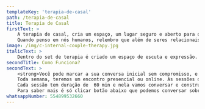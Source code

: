 ```yaml
---
templateKey: 'terapia-de-casal'
path: /terapia-de-casal
title: Terapia de Casal
firstText: >
    A terapia de casal, cria um espaço, um lugar seguro e aberto para os diálogos que movimentam a relação e este espaço que facilita as conversas mais difíceis aqueles temas que muitas vezes não se consegue abordar ou observar sozinhos dentro relação, este processo proporciona a observação dos desafios por diferentes ângulos buscando criar uma nova dinâmica para o casal.<br/><br/>
    Quando penso em nós humanos, relembro que além de seres relacionais, também possuímos diferentes linguagens e formas de ser no mundo, imagine-se em uma conversa onde de olhos vendados alguém fala grego e outro fala chinês, por mais que houvesse boa  vontade em tentar ouvir e criar diálogo, a confusão causaria cansaço e distanciamento. Quando sentimos que não fomos escutados, que nossas questões ou apontamentos não tem relevância, ou não entendemos a maneira que o outro demonstra e percebe o que é dito e o que é não dito, isto causa uma reação que pode ser a oferta de uma indisposição também no que ofertamos ao outro.
image: /img/c-internal-couple-therapy.jpg
italicText: >
    Dentro do set de terapia é criado um espaço de escuta e expressão. Como terapeuta me torno uma facilitadora do diálogo, permitindo que cada um tenha voz e possa falar do que sente com sinceridade. O processo de terapia de casal é um canal seguro distante da rotina do dia a dia e aberto para estar em troca. Ele não é uma a cola que busca juntar os lados quebrados, mas sim, a oportunidade de entender as coerências de cada um e criar novas possibilidades.
secondTitle: Como Funciona?
secondText: >
    <strong>Você pode marcar a sua conversa inicial sem compromisso, e aí a terapia começa.</strong><br/><br/>
    Toda semana, teremos um encontro presencial ou online. As sessões de terapia online são oferecidas para todo o Brasil e para Brasileiros que morem fora do país.<br/><br/>
    Cada sessão tem duração de  60 min e nela vamos conversar e construir juntos o seu processo.<br/><br/>
    Para saber mais é só clicar botão abaixo que podemos conversar sobre e qualquer dúvida.<br/><br/>
whatsappNumber: 554899532660
---
```

